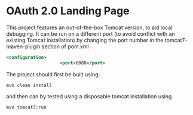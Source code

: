 OAuth 2.0 Landing Page
======================

This project features an out-of-the-box Tomcat version, to aid local debugging.   It can be run on a different port (to avoid conflict with an existing Tomcat installation) by changing the port number in the tomcat7-maven-plugin section of pom.xml

```xml
<configuration>
					<port>8080</port>
```	

The project should first be built using:

```
mvn clean install
```

and then can by tested using a disposable tomcat installation using

```
mvn tomcat7:run
```